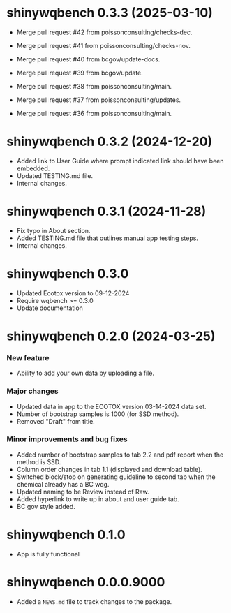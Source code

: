 <!-- NEWS.md is maintained by https://fledge.cynkra.com, contributors should not edit this file -->

# shinywqbench 0.3.3 (2025-03-10)

- Merge pull request #42 from poissonconsulting/checks-dec.

- Merge pull request #41 from poissonconsulting/checks-nov.

- Merge pull request #40 from bcgov/update-docs.

- Merge pull request #39 from bcgov/update.

- Merge pull request #38 from poissonconsulting/main.

- Merge pull request #37 from poissonconsulting/updates.

- Merge pull request #36 from poissonconsulting/main.


# shinywqbench 0.3.2 (2024-12-20)

- Added link to User Guide where prompt indicated link should have been embedded.
- Updated TESTING.md file. 
- Internal changes.


# shinywqbench 0.3.1 (2024-11-28)

- Fix typo in About section.
- Added TESTING.md file that outlines manual app testing steps. 
- Internal changes. 

# shinywqbench 0.3.0

- Updated Ecotox version to 09-12-2024
- Require wqbench >= 0.3.0
- Update documentation

# shinywqbench 0.2.0 (2024-03-25)

### New feature

- Ability to add your own data by uploading a file.

### Major changes

- Updated data in app to the ECOTOX version 03-14-2024 data set.
- Number of bootstrap samples is 1000 (for SSD method).
- Removed "Draft" from title.

### Minor improvements and bug fixes

- Added number of bootstrap samples to tab 2.2 and pdf report when the method is SSD.
- Column order changes in tab 1.1 (displayed and download table).
- Switched block/stop on generating guideline to second tab when the chemical already has a BC wqg.
- Updated naming to be Review instead of Raw.
- Added hyperlink to write up in about and user guide tab.
- BC gov style added.

# shinywqbench 0.1.0

- App is fully functional

# shinywqbench 0.0.0.9000

- Added a `NEWS.md` file to track changes to the package.
